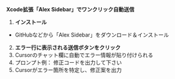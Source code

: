 **Xcode拡張「Alex Sidebar」でワンクリック自動送信**
1. **インストール**  
- GitHubなどから「Alex Sidebar」をダウンロード＆インストール  
2. **エラー行に表示される送信ボタンをクリック**  
3. Cursorのチャット欄に自動でエラー情報が貼り付けられる  
4. プロンプト例：  修正コードを出力して下さい
5. Cursorがエラー箇所を特定し、修正案を出力



